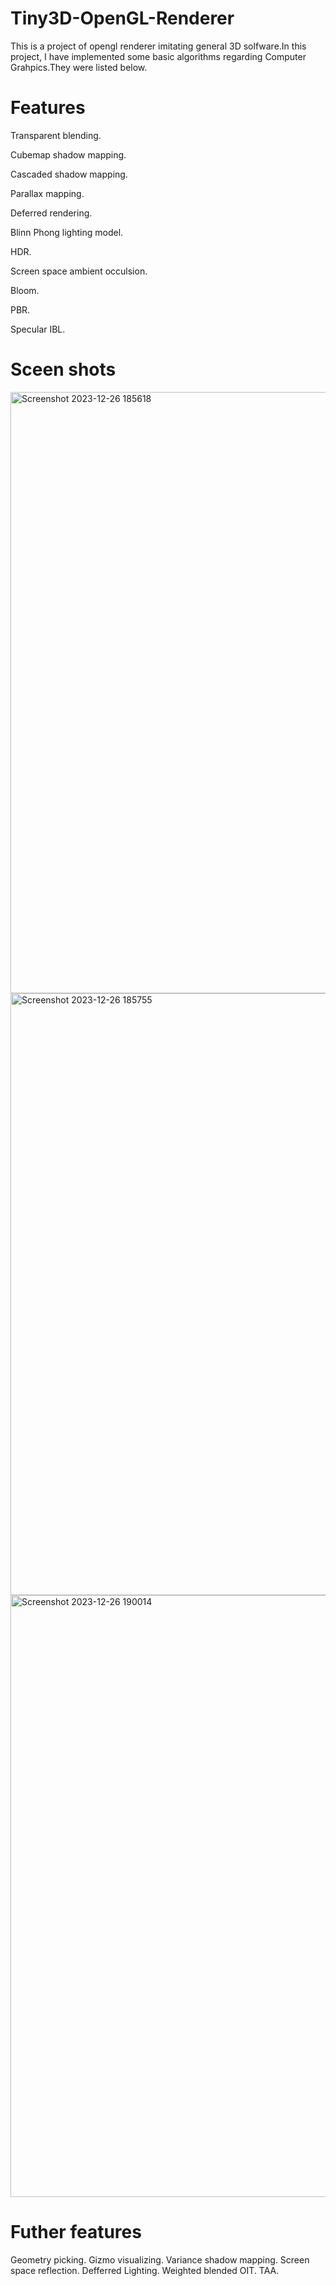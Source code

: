 # Tiny3D-OpenGL-Renderer
This is a project of opengl renderer imitating general 3D solfware.In this project, I have implemented some basic algorithms regarding Computer Grahpics.They were listed below.
# Features
Transparent blending.

Cubemap shadow mapping.

Cascaded shadow mapping.

Parallax mapping.

Deferred rendering.

Blinn Phong lighting model.

HDR.

Screen space ambient occulsion.

Bloom.

PBR.

Specular IBL.
# Sceen shots
<img width="962" alt="Screenshot 2023-12-26 185618" src="https://github.com/crystalline02/Tiny3D-OpenGL-Renderer/assets/45896894/52029295-740c-463a-afcd-29ad0ae07116">
<img width="963" alt="Screenshot 2023-12-26 185755" src="https://github.com/crystalline02/Tiny3D-OpenGL-Renderer/assets/45896894/0f708b16-d251-42bb-aac6-dc9fc07ce360">
<img width="963" alt="Screenshot 2023-12-26 190014" src="https://github.com/crystalline02/Tiny3D-OpenGL-Renderer/assets/45896894/e09d46a4-fa8e-4141-817d-d2aafc157799">


# Futher features
Geometry picking.
Gizmo visualizing.
Variance shadow mapping.
Screen space reflection.
Defferred Lighting.
Weighted blended OIT.
TAA.
